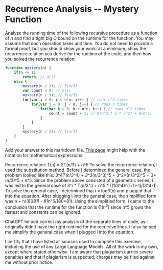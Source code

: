 # Recurrence Analysis -- Mystery Function

Analyze the running time of the following recursive procedure as a function of
$n$ and find a tight big $O$ bound on the runtime for the function. You may
assume that each operation takes unit time. You do not need to provide a formal
proof, but you should show your work: at a minimum, show the recurrence relation
you derive for the runtime of the code, and then how you solved the recurrence
relation.

```javascript
function mystery(n) {
    if(n <= 1)
        return; // O(1)
    else {
        mystery(n / 3); // T(n/3)
        var count = 0; // O(1)
        mystery(n / 3); // T(n/3)
        for(var i = 0; i < n*n; i++) { // runs n^2 times
            for(var j = 0; j < n; j++) { // runs n times
                for(var k = 0; k < n*n; k++) { // runs n^2 times
                    count = count + 1; // O(n^2 * n * n^2) = O(n^5)
                }
            }
        }
        mystery(n / 3); // T(n/3)
    }
}
```

Add your answer to this markdown file. [This
page](https://docs.github.com/en/get-started/writing-on-github/working-with-advanced-formatting/writing-mathematical-expressions)
might help with the notation for mathematical expressions.

Recurrence relation: T(n) = 3T(n/3) + n^5
To solve the recurrence relation, I used the substitution method.
Before I determined the general case, the problem looked like this: 3^4*T(n/3^4) + 3^3*(n/3^3)^5 + 3^2*(n/3^2)^5 + 3*(n/3)^5 + n^5.
Since the problem above consisted of a geometric series, I was led to the general case of 3^i * T(n/3^i) + n^5 * ((1/3^4)^(i+1)-1)/(3^4-1).
To solve the general case, I determined that i = log3(n) and plugged that into the equation.
After plugging i into the general case, the simplified form was n + n/(80*81) - 81*n^5/(80*81).
Using the simplified form, I came to the conclusion that the runtime for the function is $\Theta(n^5)$ since n^5 grows the fastest and constants can be ignored.

ChatGPT helped correct my analysis of the separate lines of code, as I originally didn't have the right runtime for the recursive lines.  It also helped me simplify the general case when I plugged i into the equation.

I certify that I have listed all sources used to complete this exercise, including the use of any Large Language Models.  All of the work is my own, except where stated otherwise.  I am aware that plagiarism carries severe penalties and that if plagiarism is suspected, charges may be filed against me without prior notice.
